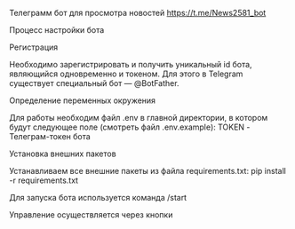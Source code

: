 Телеграмм бот для просмотра новостей https://t.me/News2581_bot

Процесс настройки бота 

Регистрация

Необходимо зарегистрировать и получить уникальный id бота, являющийся одновременно и токеном. Для этого в Telegram существует специальный бот — @BotFather.

Определение переменных окружения

Для работы необходим файл .env в главной директории, в котором будут следующее поле (смотреть файл .env.example):
TOKEN - Телеграм-токен бота

Установка внешних пакетов

Устанавливаем все внешние пакеты из файла requirements.txt:
pip install -r requirements.txt

Для запуска бота используется команда /start

Управление осуществляется через кнопки
